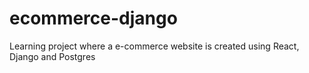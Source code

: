 # ecommerce-django
Learning project where a e-commerce website is created using React, Django and Postgres
